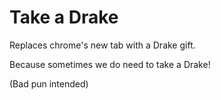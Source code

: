 # Take a Drake

Replaces chrome's new tab with a Drake gift. 

Because sometimes we do need to take a Drake!

(Bad pun intended)
